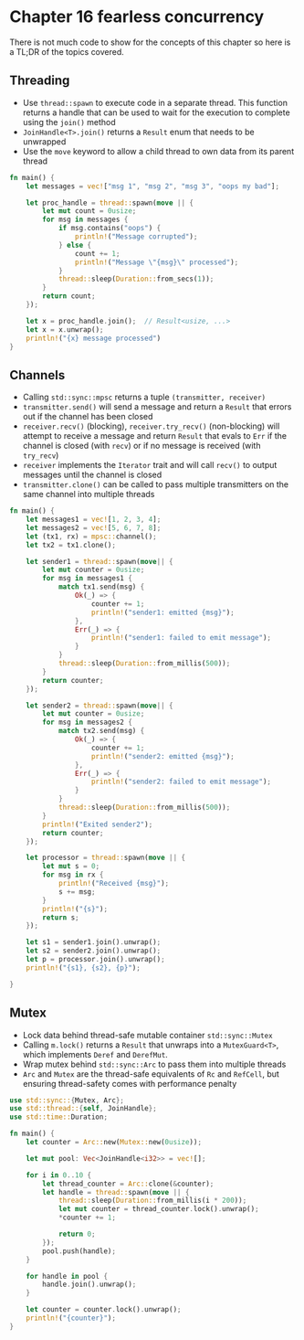 # Chapter 16 fearless concurrency
There is not much code to show for the concepts of this chapter so here is a TL;DR of the topics covered.

## Threading
- Use `thread::spawn` to execute code in a separate thread. This function returns a handle that can be used to wait for the execution to complete using the `join()` method
- `JoinHandle<T>.join()` returns a `Result` enum that needs to be unwrapped 
- Use the `move` keyword to allow a child thread to own data from its parent thread

```rust
fn main() {
    let messages = vec!["msg 1", "msg 2", "msg 3", "oops my bad"];

    let proc_handle = thread::spawn(move || {
        let mut count = 0usize;
        for msg in messages {
            if msg.contains("oops") {
                println!("Message corrupted");
            } else {
                count += 1;
                println!("Message \"{msg}\" processed");
            }
            thread::sleep(Duration::from_secs(1));
        }
        return count;
    });

    let x = proc_handle.join();  // Result<usize, ...>
    let x = x.unwrap();
    println!("{x} message processed")
}
```

## Channels
- Calling `std::sync::mpsc` returns a tuple `(transmitter, receiver)`
- `transmitter.send()` will send a message and return a `Result` that errors out if the channel has been closed
- `receiver.recv()` (blocking), `receiver.try_recv()` (non-blocking) will attempt to receive a message and return `Result` that evals to `Err` if the channel is closed (with `recv`) or if no message is received (with `try_recv`)
- `receiver` implements the `Iterator` trait and will call `recv()` to output messages until the channel is closed
- `transmitter.clone()` can be called to pass multiple transmitters on the same channel into multiple threads

```rust
fn main() {
    let messages1 = vec![1, 2, 3, 4];
    let messages2 = vec![5, 6, 7, 8];
    let (tx1, rx) = mpsc::channel();
    let tx2 = tx1.clone();

    let sender1 = thread::spawn(move|| {
        let mut counter = 0usize;
        for msg in messages1 {
            match tx1.send(msg) {
                Ok(_) => {
                    counter += 1;
                    println!("sender1: emitted {msg}");
                },
                Err(_) => {
                    println!("sender1: failed to emit message");
                }
            }
            thread::sleep(Duration::from_millis(500));
        }
        return counter;
    });

    let sender2 = thread::spawn(move|| {
        let mut counter = 0usize;
        for msg in messages2 {
            match tx2.send(msg) {
                Ok(_) => {
                    counter += 1;
                    println!("sender2: emitted {msg}");
                },
                Err(_) => {
                    println!("sender2: failed to emit message");
                }
            }
            thread::sleep(Duration::from_millis(500));
        }
        println!("Exited sender2");
        return counter;
    });

    let processor = thread::spawn(move || {
        let mut s = 0;
        for msg in rx {
            println!("Received {msg}");
            s += msg;
        }
        println!("{s}");
        return s;
    });

    let s1 = sender1.join().unwrap();
    let s2 = sender2.join().unwrap();
    let p = processor.join().unwrap();
    println!("{s1}, {s2}, {p}");

}
```

## Mutex
- Lock data behind thread-safe mutable container `std::sync::Mutex` 
- Calling `m.lock()` returns a `Result` that unwraps into a `MutexGuard<T>`, which implements `Deref` and `DerefMut`.
- Wrap mutex behind `std::sync::Arc` to pass them into multiple threads
- `Arc` and `Mutex` are the thread-safe equivalents of `Rc` and `RefCell`, but ensuring thread-safety comes with performance penalty

```rust
use std::sync::{Mutex, Arc};
use std::thread::{self, JoinHandle};
use std::time::Duration;

fn main() {
    let counter = Arc::new(Mutex::new(0usize));

    let mut pool: Vec<JoinHandle<i32>> = vec![];

    for i in 0..10 {
        let thread_counter = Arc::clone(&counter);
        let handle = thread::spawn(move || {
            thread::sleep(Duration::from_millis(i * 200));
            let mut counter = thread_counter.lock().unwrap();
            *counter += 1;

            return 0;
        });
        pool.push(handle);
    }

    for handle in pool {
        handle.join().unwrap();
    }

    let counter = counter.lock().unwrap();
    println!("{counter}");
}
```